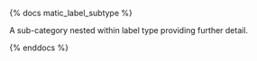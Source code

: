 {% docs matic_label_subtype %}

A sub-category nested within label type providing further detail.

{% enddocs %}